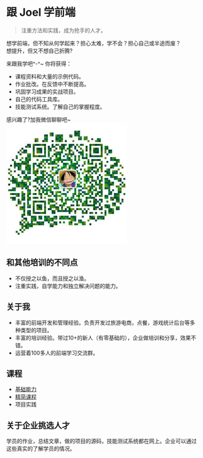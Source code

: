 # 跟 Joel 学前端
> 注重方法和实践，成为抢手的人才。

想学前端，但不知从何学起来？担心太难，学不会？担心自己或半途而废？  
想提升，但又不想自己折腾?  

来跟我学吧^-^~ 你将获得：
* 课程资料和大量的示例代码。
* 作业批改。在反馈中不断提高。
* 巩固学习成果的实战项目。
* 自己的代码工具库。
* 技能测试系统。了解自己的掌握程度。

感兴趣了?加我微信聊聊吧~  
![微信](wechat.jpg)

## 和其他培训的不同点
* 不仅授之以鱼，而且授之以渔。
* 注重实践，自学能力和独立解决问题的能力。

## 关于我
* 丰富的前端开发和管理经验。负责开发过旅游电商，点餐，游戏统计后台等多种类型的项目。
* 丰富的培训经验。带过10+的新人（有零基础的），企业做培训和分享，效果不错。
* 运营着100多人的前端学习交流群。

## 课程
* [基础能力](basic-skill)
* [精简课程](basic-course)
* 项目实践

## 关于企业挑选人才
学员的作业，总结文章，做的项目的源码，技能测试系统都在网上。企业可以通过这些真实的了解学员的情况。
